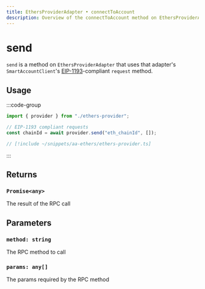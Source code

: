 ```yaml
---
title: EthersProviderAdapter • connectToAccount
description: Overview of the connectToAccount method on EthersProviderAdapter in aa-ethers
---
```



# send

`send` is a method on `EthersProviderAdapter` that uses that adapter's `SmartAccountClient`'s [EIP-1193](https://eips.ethereum.org/EIPS/eip-1193)-compliant `request` method.

## Usage

:::code-group

```ts [example.ts]
import { provider } from "./ethers-provider";

// EIP-1193 compliant requests
const chainId = await provider.send("eth_chainId", []);
```

```ts [ethers-provider.ts]
// [!include ~/snippets/aa-ethers/ethers-provider.ts]
```

:::

## Returns

### `Promise<any>`

The result of the RPC call

## Parameters

### `method: string`

The RPC method to call

### `params: any[]`

The params required by the RPC method
